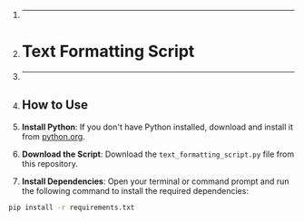 1. ---

2. # Text Formatting Script

3. ---

4. ## How to Use

5.  **Install Python**: If you don't have Python installed, download and install it from [python.org](https://www.python.org/downloads/).

6.  **Download the Script**: Download the `text_formatting_script.py` file from this repository.

7.  **Install Dependencies**: Open your terminal or command prompt and run the following command to install the required dependencies:
   
   ```bash
   pip install -r requirements.txt
